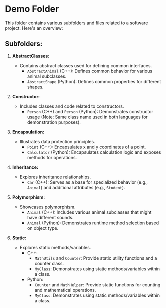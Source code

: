 # Demo Folder

This folder contains various subfolders and files related to a software project. Here's an overview:

## Subfolders:

1. **AbstractClasses:**
   - Contains abstract classes used for defining common interfaces.
     - `AbstractAnimal` (C++): Defines common behavior for various animal subclasses.
     - `AbstractShape` (Python): Defines common properties for different shapes.

2. **Constructor:**
   - Includes classes and code related to constructors.
     - `Person` (C++) and `Person` (Python): Demonstrates constructor usage (Note: Same class name used in both languages for demonstration purposes).

3. **Encapsulation:**
   - Illustrates data protection principles.
     - `Point` (C++): Encapsulates x and y coordinates of a point.
     - `Calculator` (Python): Encapsulates calculation logic and exposes methods for operations.

4. **Inheritance:**
   - Explores inheritance relationships.
     - `Car` (C++): Serves as a base for specialized behavior (e.g., `Animal`) and additional attributes (e.g., `Student`).

5. **Polymorphism:**
   - Showcases polymorphism.
     - `Animal` (C++): Includes various animal subclasses that might have different sounds.
     - `Animal` (Python): Demonstrates runtime method selection based on object type.

6. **Static:**
   - Explores static methods/variables.
     - C++:
       - `MathUtils` and `Counter`: Provide static utility functions and a counter class.
       - `MyClass`: Demonstrates using static methods/variables within a class.
     - Python:
       - `Counter` and `MathHelper`: Provide static functions for counting and mathematical operations.
       - `MyClass`: Demonstrates using static methods/variables within a class.


